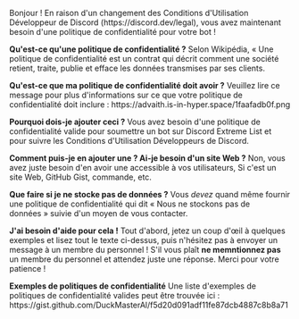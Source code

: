 Bonjour ! En raison d'un changement des Conditions d'Utilisation Développeur de Discord (https\://discord.dev/legal), vous avez maintenant besoin d'une politique de confidentialité pour votre bot !

**Qu'est-ce qu'une politique de confidentialité ?** Selon Wikipédia, « Une politique de confidentialité est un contrat qui décrit comment une société retient, traite, publie et efface les données transmises par ses clients.

**Qu'est-ce que ma politique de confidentialité doit avoir ?** Veuillez lire ce message pour plus d'informations sur ce que votre politique de confidentialité doit inclure : https\://advaith.is-in-hyper.space/1faafadb0f.png

**Pourquoi dois-je ajouter ceci ?** Vous avez besoin d'une politique de confidentialité valide pour soumettre un bot sur Discord Extreme List et pour suivre les Conditions d'Utilisation Développeurs de Discord.

**Comment puis-je en ajouter une ? Ai-je besoin d'un site Web ?** Non, vous avez juste besoin d'en avoir une accessible à vos utilisateurs, Si c'est un site Web, GitHub Gist, commande, etc.

**Que faire si je ne stocke pas de données ?** Vous _devez_ quand même fournir une politique de confidentialité qui dit « Nous ne stockons pas de données » suivie d'un moyen de vous contacter.

**J'ai besoin d'aide pour cela !** Tout d'abord, jetez un coup d'œil à quelques exemples et lisez tout le texte ci-dessus, puis n'hésitez pas à envoyer un message à un membre du personnel !
S'il vous plaît **ne memntionnez pas** un membre du personnel et attendez juste une réponse. Merci pour votre patience !

**Exemples de politiques de confidentialité** Une liste d'exemples de politiques de confidentialité valides peut être trouvée ici : https\://gist.github.com/DuckMasterAl/f5d20d091adf11fe87dcb4887c8b8a71
